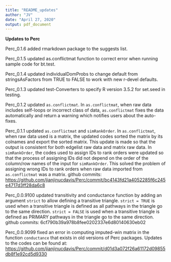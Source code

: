 ```yaml
---
title: "README_updates"
author: "JV"
date: "April 27, 2020"
output: pdf_document
---
```


**Updates to Perc**

Perc_0.1.6 added rmarkdown package to the suggests list.

Perc_0.1.5 updated as.conflictmat function to correct error when running sample code for bt.test.

Perc_0.1.4 updated individualDomProbs to change default from stringsAsFactors from TRUE to FALSE to work with new r-devel defaults.

Perc_0.1.3 updated test-Converters to specify R version 3.5.2 for set.seed in testing.

Perc_0.1.2 updated `as.conflictmat`. In `as.conflictmat`, when raw data includes self-loops or incorrect class of data, `as.conflictmat` fixes the data automatically and return a warning which notifies users about the auto-fixes. 

Perc_0.1.1 updated `as.conflictmat` and `simRankOrder`. In `as.conflictmat`, when raw data used is a matrix, the updated codes sorted the matrix by its colnames and export the sorted matrix. This update is made so that the output is consistent for both edgelist raw data and matrix raw data. In `simRankOrder`, the codes used to assign IDs to rank orders were updated so that the process of assigning IDs did not depend on the order of the column/row names of the input for `simRankOrder`. This solved the problem of assigning wrong IDs to rank orders when raw data imported from `as.conflictmat` was a matrix. github commits: https://github.com/jianjinucdavis/Perc/commit/bc4143fd21a4052285f6c245e4717d3ff28da6c8

Perc_0.0.9100 updated transitivity and conductance function by adding an argument `strict` to allow defining a transitive triangle. `strict = TRUE` is used when a transitive triangle is defined as all pathways in the triangle go to the same direction. `strict = FALSE` is used when a transitive triangle is defined as PRIMARY pathways in the triangle go to the same direction. github commits: 6cf790b39a978b8fee0202337e6d80140630eb02

Perc_0.0.9099 fixed an error in computing imputed-win matrix in the function `conductance` that exists in old versions of Perc packages. Updates to the codes can be found at: https://github.com/jianjinucdavis/Perc/commit/d01d3a072f26a61172d09855db8f1e92cd5d9330
